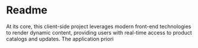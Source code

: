 # Readme

At its core, this client-side project leverages modern front-end technologies to render dynamic content, providing users with real-time access to product catalogs and updates. The application priori
